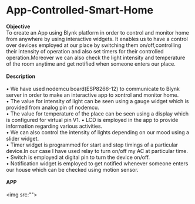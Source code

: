# App-Controlled-Smart-Home
<b>Objective</b><br>To create an App using Blynk platform in order to control and monitor home from anywhere by using interactive widgets.
It enables us to have a control over devices employed at our place by switching them on/off,controlling their intensity of operation and also set timers for their controlled operation.Moreover we can also check the light intensity and temperature of the room anytime and get notified when someone enters our place.<br><br>
<b>Description</b><br><br>
• We have used nodemcu board(ESP8266-12) to communicate to Blynk server in order to make an interactive app to xontrol and monitor home.<br>
• The value for intensity of light can be seen using a gauge widget which is provided from analog pin of nodemcu.<br>
• The value for temperature of the place can be seen using a display which is configured for virtual pin V1.
• LCD is employed in the app to provide information regarding various activities.<br>
• We can also control the intensity of lights depending on our mood using a slider widget.<br>
• Timer widget is programmed for start and stop timings of a particular device.In our case I have used relay to turn on/off my AC at particular time.<br>
• Switch is employed at digital pin to turn the device on/off.<br>
• Notification widget is employed to get notified whenever someone enters our house which can be checked using motion sensor.<br><br>
<b>APP</b><br><br>
<img src:"">

